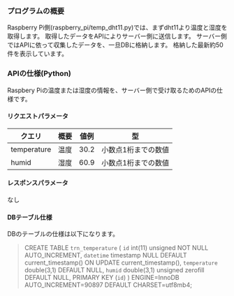 ### プログラムの概要
Raspberry Pi側(raspberry_pi/temp_dht11.py)では、まずdht11より温度と湿度を取得します。
取得したデータをAPIによりサーバー側に送信します。
サーバー側ではAPIに依って収集したデータを、一旦DBに格納します。
格納した最新約50件を表示しています。

### APIの仕様(Python)
Raspbery Piの温度または湿度の情報を、サーバー側で受け取るためのAPIの仕様です。

#### リクエストパラメータ
| クエリ         | 概要  | 値例   | 型          |
|-------------|-----|------|------------|
| temperature | 温度  | 30.2 | 小数点1桁までの数値 |
| humid       | 湿度  | 60.9 | 小数点1桁までの数値 |

#### レスポンスパラメータ
なし

#### DBテーブル仕様
DBのテーブルの仕様は以下になります。
> CREATE TABLE `trn_temperature` (
`id` int(11) unsigned NOT NULL AUTO_INCREMENT,
`datetime` timestamp NULL DEFAULT current_timestamp() ON UPDATE current_timestamp(),
`temperature` double(3,1) DEFAULT NULL,
`humid` double(3,1) unsigned zerofill DEFAULT NULL,
PRIMARY KEY (`id`)
) ENGINE=InnoDB AUTO_INCREMENT=90897 DEFAULT CHARSET=utf8mb4;
